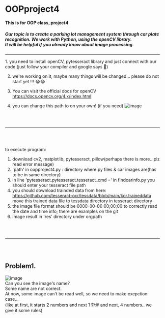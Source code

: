 <h1>  OOPproject4 </h1>
<strong> This is for OOP class, project4 </strong>

<h5> Our topic is to create a parking lot management system through car plate recognition. We work with Python, using the openCV library.
<br> It will be helpful if you already know about image processing.</h5>
<hr>
1. you need to install openCV, pytesseract library and just connect with our code
(just follow your compiler and google says 🤞)

2. we're working on it, maybe many things will be changed... please do not start yet !!! 😂😂

3. You can visit the official docs for openCV https://docs.opencv.org/4.x/index.html 

4. you can change this path to on your own! (if you need)
![image](https://user-images.githubusercontent.com/102032766/204998731-b5ab185a-a316-49bf-8cbf-1ecd8fade004.png)

<br><br>
<hr>
<br><br>

to execute program:
1. download cv2, matplotlib, pytesseract, pillow(perhaps there is more.. plz read error message)
2. 'path' in oopproject4.py : directory where py files & car images are(has to be in same directory)
3. in line 'pytesseract.pytesseract.tesseract_cmd =' in findcarinfo.py you should enter your tesseract file path
4. you should download trainded data from here: https://github.com/tesseract-ocr/tessdata/blob/main/kor.traineddata
    move this trained data file to tessdata directory in tesseract directory
5. the image file format should be 0000-00-00 00;00;00 to correctly read the date and time info; there are examples on the git
6. image result in 'res' directory under orgpath

<br><br>
<hr>
<br><br>

 <h2> Problem1.</h2>

![image](https://user-images.githubusercontent.com/102032766/205343818-432b2639-eda7-44a1-b452-975ce3d7fcb2.png)
<br>
Can you see the image's name? <br> Some name are not correct. <br>
At now, some image can't be read well, so we need to make exepction case... <br> (like at first, it starts 2 numbers and next 1 한글 and next, 4 numbers.. we give it some rules)
